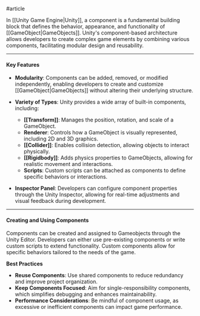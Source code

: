#article

In [[Unity Game Engine|Unity]], a component is a fundamental building block that defines the behavior, appearance, and functionality of [[GameObject|GameObjects]]. Unity's component-based architecture allows developers to create complex game elements by combining various components, facilitating modular design and reusability.

----
#### Key Features

- **Modularity**: Components can be added, removed, or modified independently, enabling developers to create and customize [[GameObject|GameObjects]] without altering their underlying structure.

- **Variety of Types**: Unity provides a wide array of built-in components, including:
    - **[[Transform]]**: Manages the position, rotation, and scale of a GameObject.
    - **Renderer**: Controls how a GameObject is visually represented, including 2D and 3D graphics.
    - **[[Collider]]**: Enables collision detection, allowing objects to interact physically.
    - **[[Rigidbody]]**: Adds physics properties to GameObjects, allowing for realistic movement and interactions.
    - **Scripts**: Custom scripts can be attached as components to define specific behaviors or interactions.

- **Inspector Panel**: Developers can configure component properties through the Unity Inspector, allowing for real-time adjustments and visual feedback during development.

----
#### Creating and Using Components

Components can be created and assigned to Gameobjects through the Unity Editor. Developers can either use pre-existing components or write custom scripts to extend functionality. Custom components allow for specific behaviors tailored to the needs of the game.

**Best Practices**

- **Reuse Components**: Use shared components to reduce redundancy and improve project organization.
- **Keep Components Focused**: Aim for single-responsibility components, which simplifies debugging and enhances maintainability.
- **Performance Considerations**: Be mindful of component usage, as excessive or inefficient components can impact game performance.